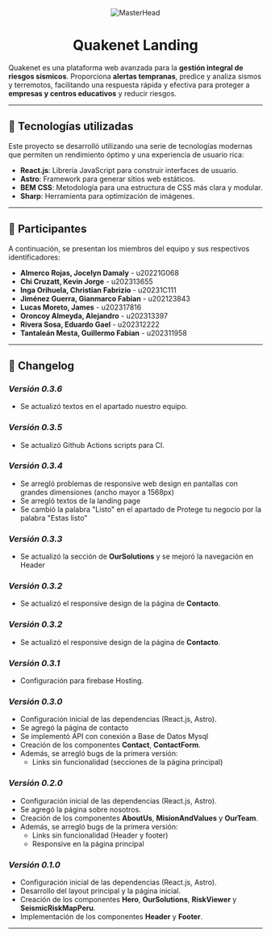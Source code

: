 <div align="center">
  <img src="https://i.imgur.com/qDjDCC8.png" alt="MasterHead" />
</div>
<div align="center">
  <h1>Quakenet Landing</h1>
</div>

Quakenet es una plataforma web avanzada para la **gestión integral de riesgos sísmicos**. Proporciona **alertas tempranas**, predice y analiza sismos y terremotos, facilitando una respuesta rápida y efectiva para proteger a **empresas y centros educativos** y reducir riesgos.

---

## 🚀 Tecnologías utilizadas

Este proyecto se desarrolló utilizando una serie de tecnologías modernas que permiten un rendimiento óptimo y una experiencia de usuario rica:

- **React.js**: Librería JavaScript para construir interfaces de usuario.
- **Astro**: Framework para generar sitios web estáticos.
- **BEM CSS**: Metodología para una estructura de CSS más clara y modular.
- **Sharp**: Herramienta para optimización de imágenes.

---

## 👥 Participantes

A continuación, se presentan los miembros del equipo y sus respectivos identificadores:

- **Almerco Rojas, Jocelyn Damaly** - u20221G068
- **Chi Cruzatt, Kevin Jorge** - u202313655
- **Inga Orihuela, Christian Fabrizio** - u20231C111
- **Jiménez Guerra, Gianmarco Fabian** - u202123843
- **Lucas Moreto, James** - u202317816
- **Oroncoy Almeyda, Alejandro** - u202313397
- **Rivera Sosa, Eduardo Gael** - u202312222
- **Tantaleán Mesta, Guillermo Fabian** - u202311958

---

## 📜 Changelog

### _Versión 0.3.6_
- Se actualizó textos en el apartado nuestro equipo.

### _Versión 0.3.5_
- Se actualizó Github Actions scripts para CI.

### _Versión 0.3.4_
- Se arregló problemas de responsive web design en pantallas con grandes dimensiones (ancho mayor a 1568px)
- Se arregló textos de la landing page
- Se cambió la palabra "Listo" en el apartado de Protege tu negocio por la palabra "Estas listo" 

### _Versión 0.3.3_
- Se actualizó la sección de **OurSolutions** y se mejoró la navegación en Header

### _Versión 0.3.2_
- Se actualizó el responsive design de la página de **Contacto**.
### _Versión 0.3.2_
- Se actualizó el responsive design de la página de **Contacto**.

### _Versión 0.3.1_
- Configuración para firebase Hosting.

### _Versión 0.3.0_
- Configuración inicial de las dependencias (React.js, Astro).
- Se agregó la página de contacto
- Se implementó API con conexión a Base de Datos Mysql
- Creación de los componentes **Contact**, **ContactForm**.
- Además, se arregló bugs de la primera versión:
  * Links sin funcionalidad (secciones de la página principal)

### _Versión 0.2.0_
- Configuración inicial de las dependencias (React.js, Astro).
- Se agregó la página sobre nosotros.
- Creación de los componentes **AboutUs**, **MisionAndValues** y **OurTeam**.
- Además, se arregló bugs de la primera versión:
  * Links sin funcionalidad (Header y footer)
  * Responsive en la página principal

### _Versión 0.1.0_
- Configuración inicial de las dependencias (React.js, Astro).
- Desarrollo del layout principal y la página inicial.
- Creación de los componentes **Hero**, **OurSolutions**, **RiskViewer** y **SeismicRiskMapPeru**.
- Implementación de los componentes **Header** y **Footer**.

---